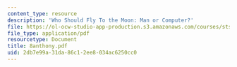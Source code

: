 ```yaml
---
content_type: resource
description: 'Who Should Fly To the Moon: Man or Computer?'
file: https://ol-ocw-studio-app-production.s3.amazonaws.com/courses/sts-035-the-history-of-computing-spring-2004/2db7e99a31da86c12ee8034ac6250cc0_8anthony.pdf
file_type: application/pdf
resourcetype: Document
title: 8anthony.pdf
uid: 2db7e99a-31da-86c1-2ee8-034ac6250cc0
---
```

